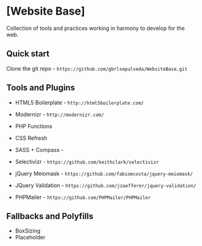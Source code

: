 # [Website Base]

Collection of tools and practices working in harmony to develop for the web.

## Quick start

Clone the git repo - `https://github.com/gbrlsepulveda/WebsiteBase.git`


## Tools and Plugins

* HTML5 Boilerplate - `http://html5boilerplate.com/`
* Modernizr - `http://modernizr.com/`
* PHP Functions

* CSS Refresh
* SASS + Compass -
* Selectivizr - `https://github.com/keithclark/selectivizr`

* jQuery Meiomask - `https://github.com/fabiomcosta/jquery-meiomask/`
* JQuery Validation - `https://github.com/jzaefferer/jquery-validation/`

* PHPMailer - `https://github.com/PHPMailer/PHPMailer`

## Fallbacks and Polyfills
* BoxSizing
* Placeholder